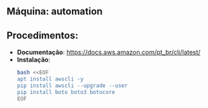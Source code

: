 Máquina: automation
-------------------

Procedimentos:
-------------

* **Documentação**: https://docs.aws.amazon.com/pt_br/cli/latest/
* **Instalação**:
  ```bash
  bash <<EOF
  apt install awscli -y
  pip install awscli --upgrade --user
  pip install boto boto3 botocore
  EOF
  ```
